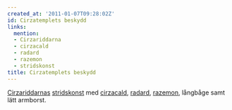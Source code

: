 ```yaml
---
created_at: '2011-01-07T09:28:02Z'
id: Cirzatemplets beskydd
links:
  mention:
  - Cirzariddarna
  - cirzacald
  - radard
  - razemon
  - stridskonst
title: Cirzatemplets beskydd
---
```


[Cirzariddarnas][] [stridskonst] med [cirzacald], [radard], [razemon], långbåge samt lätt armborst.

  [Cirzariddarnas]: Cirzariddarna
  [stridskonst]: stridskonst
  [cirzacald]: cirzacald
  [radard]: radard
  [razemon]: razemon